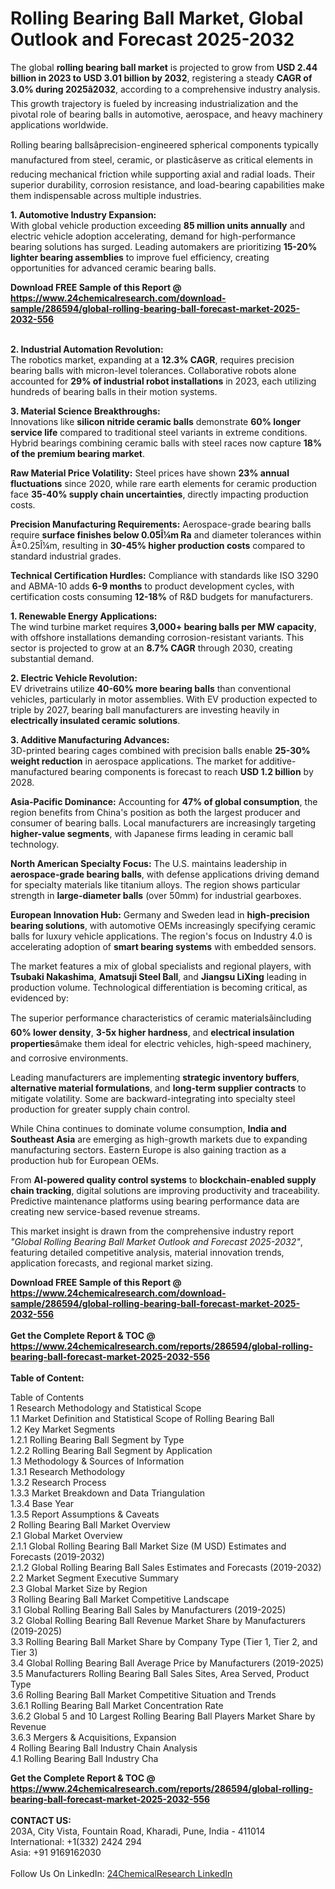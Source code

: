 <h1>Rolling Bearing Ball Market, Global Outlook and Forecast 2025-2032</h1><p>The global <strong>rolling bearing ball market</strong> is projected to grow from <strong>USD 2.44 billion in 2023 to USD 3.01 billion by 2032</strong>, registering a steady <strong>CAGR of 3.0% during 2025â2032</strong>, according to a comprehensive industry analysis. This growth trajectory is fueled by increasing industrialization and the pivotal role of bearing balls in automotive, aerospace, and heavy machinery applications worldwide.</p><p>Rolling bearing ballsâprecision-engineered spherical components typically manufactured from steel, ceramic, or plasticâserve as critical elements in reducing mechanical friction while supporting axial and radial loads. Their superior durability, corrosion resistance, and load-bearing capabilities make them indispensable across multiple industries.</p><p><strong>1. Automotive Industry Expansion:</strong><br>
With global vehicle production exceeding <strong>85 million units annually</strong> and electric vehicle adoption accelerating, demand for high-performance bearing solutions has surged. Leading automakers are prioritizing <strong>15-20% lighter bearing assemblies</strong> to improve fuel efficiency, creating opportunities for advanced ceramic bearing balls.</p><div><b>Download FREE Sample of this Report @ 
            <a href="https://www.24chemicalresearch.com/download-sample/286594/global-rolling-bearing-ball-forecast-market-2025-2032-556">
            https://www.24chemicalresearch.com/download-sample/286594/global-rolling-bearing-ball-forecast-market-2025-2032-556</a></b></div><br><p><strong>2. Industrial Automation Revolution:</strong><br>
The robotics market, expanding at a <strong>12.3% CAGR</strong>, requires precision bearing balls with micron-level tolerances. Collaborative robots alone accounted for <strong>29% of industrial robot installations</strong> in 2023, each utilizing hundreds of bearing balls in their motion systems.</p><p><strong>3. Material Science Breakthroughs:</strong><br>
Innovations like <strong>silicon nitride ceramic balls</strong> demonstrate <strong>60% longer service life</strong> compared to traditional steel variants in extreme conditions. Hybrid bearings combining ceramic balls with steel races now capture <strong>18% of the premium bearing market</strong>.</p><p><strong>Raw Material Price Volatility:</strong> Steel prices have shown <strong>23% annual fluctuations</strong> since 2020, while rare earth elements for ceramic production face <strong>35-40% supply chain uncertainties</strong>, directly impacting production costs.</p><p><strong>Precision Manufacturing Requirements:</strong> Aerospace-grade bearing balls require <strong>surface finishes below 0.05Î¼m Ra</strong> and diameter tolerances within Â±0.25Î¼m, resulting in <strong>30-45% higher production costs</strong> compared to standard industrial grades.</p><p><strong>Technical Certification Hurdles:</strong> Compliance with standards like ISO 3290 and ABMA-10 adds <strong>6-9 months</strong> to product development cycles, with certification costs consuming <strong>12-18%</strong> of R&amp;D budgets for manufacturers.</p><p><strong>1. Renewable Energy Applications:</strong><br>
The wind turbine market requires <strong>3,000+ bearing balls per MW capacity</strong>, with offshore installations demanding corrosion-resistant variants. This sector is projected to grow at an <strong>8.7% CAGR</strong> through 2030, creating substantial demand.</p><p><strong>2. Electric Vehicle Revolution:</strong><br>
EV drivetrains utilize <strong>40-60% more bearing balls</strong> than conventional vehicles, particularly in motor assemblies. With EV production expected to triple by 2027, bearing ball manufacturers are investing heavily in <strong>electrically insulated ceramic solutions</strong>.</p><p><strong>3. Additive Manufacturing Advances:</strong><br>
3D-printed bearing cages combined with precision balls enable <strong>25-30% weight reduction</strong> in aerospace applications. The market for additive-manufactured bearing components is forecast to reach <strong>USD 1.2 billion</strong> by 2028.</p><p><strong>Asia-Pacific Dominance:</strong> Accounting for <strong>47% of global consumption</strong>, the region benefits from China's position as both the largest producer and consumer of bearing balls. Local manufacturers are increasingly targeting <strong>higher-value segments</strong>, with Japanese firms leading in ceramic ball technology.</p><p><strong>North American Specialty Focus:</strong> The U.S. maintains leadership in <strong>aerospace-grade bearing balls</strong>, with defense applications driving demand for specialty materials like titanium alloys. The region shows particular strength in <strong>large-diameter balls</strong> (over 50mm) for industrial gearboxes.</p><p><strong>European Innovation Hub:</strong> Germany and Sweden lead in <strong>high-precision bearing solutions</strong>, with automotive OEMs increasingly specifying ceramic balls for luxury vehicle applications. The region's focus on Industry 4.0 is accelerating adoption of <strong>smart bearing systems</strong> with embedded sensors.</p><p>The market features a mix of global specialists and regional players, with <strong>Tsubaki Nakashima</strong>, <strong>Amatsuji Steel Ball</strong>, and <strong>Jiangsu LiXing</strong> leading in production volume. Technological differentiation is becoming critical, as evidenced by:</p><p>The superior performance characteristics of ceramic materialsâincluding <strong>60% lower density</strong>, <strong>3-5x higher hardness</strong>, and <strong>electrical insulation properties</strong>âmake them ideal for electric vehicles, high-speed machinery, and corrosive environments.</p><p>Leading manufacturers are implementing <strong>strategic inventory buffers</strong>, <strong>alternative material formulations</strong>, and <strong>long-term supplier contracts</strong> to mitigate volatility. Some are backward-integrating into specialty steel production for greater supply chain control.</p><p>While China continues to dominate volume consumption, <strong>India and Southeast Asia</strong> are emerging as high-growth markets due to expanding manufacturing sectors. Eastern Europe is also gaining traction as a production hub for European OEMs.</p><p>From <strong>AI-powered quality control systems</strong> to <strong>blockchain-enabled supply chain tracking</strong>, digital solutions are improving productivity and traceability. Predictive maintenance platforms using bearing performance data are creating new service-based revenue streams.</p><p>This market insight is drawn from the comprehensive industry report <em>"Global Rolling Bearing Ball Market Outlook and Forecast 2025-2032"</em>, featuring detailed competitive analysis, material innovation trends, application forecasts, and regional market sizing.</p><div><b>Download FREE Sample of this Report @ 
            <a href="https://www.24chemicalresearch.com/download-sample/286594/global-rolling-bearing-ball-forecast-market-2025-2032-556">
            https://www.24chemicalresearch.com/download-sample/286594/global-rolling-bearing-ball-forecast-market-2025-2032-556</a></b></div><br><div><b>Get the Complete Report & TOC @ 
            <a href="https://www.24chemicalresearch.com/reports/286594/global-rolling-bearing-ball-forecast-market-2025-2032-556">
            https://www.24chemicalresearch.com/reports/286594/global-rolling-bearing-ball-forecast-market-2025-2032-556</a></b></div><br>
            <b>Table of Content:</b><p>Table of Contents<br />
1 Research Methodology and Statistical Scope<br />
1.1 Market Definition and Statistical Scope of Rolling Bearing Ball<br />
1.2 Key Market Segments<br />
1.2.1 Rolling Bearing Ball Segment by Type<br />
1.2.2 Rolling Bearing Ball Segment by Application<br />
1.3 Methodology & Sources of Information<br />
1.3.1 Research Methodology<br />
1.3.2 Research Process<br />
1.3.3 Market Breakdown and Data Triangulation<br />
1.3.4 Base Year<br />
1.3.5 Report Assumptions & Caveats<br />
2 Rolling Bearing Ball Market Overview<br />
2.1 Global Market Overview<br />
2.1.1 Global Rolling Bearing Ball Market Size (M USD) Estimates and Forecasts (2019-2032)<br />
2.1.2 Global Rolling Bearing Ball Sales Estimates and Forecasts (2019-2032)<br />
2.2 Market Segment Executive Summary<br />
2.3 Global Market Size by Region<br />
3 Rolling Bearing Ball Market Competitive Landscape<br />
3.1 Global Rolling Bearing Ball Sales by Manufacturers (2019-2025)<br />
3.2 Global Rolling Bearing Ball Revenue Market Share by Manufacturers (2019-2025)<br />
3.3 Rolling Bearing Ball Market Share by Company Type (Tier 1, Tier 2, and Tier 3)<br />
3.4 Global Rolling Bearing Ball Average Price by Manufacturers (2019-2025)<br />
3.5 Manufacturers Rolling Bearing Ball Sales Sites, Area Served, Product Type<br />
3.6 Rolling Bearing Ball Market Competitive Situation and Trends<br />
3.6.1 Rolling Bearing Ball Market Concentration Rate<br />
3.6.2 Global 5 and 10 Largest Rolling Bearing Ball Players Market Share by Revenue<br />
3.6.3 Mergers & Acquisitions, Expansion<br />
4 Rolling Bearing Ball Industry Chain Analysis<br />
4.1 Rolling Bearing Ball Industry Cha</p><div><b>Get the Complete Report & TOC @ 
            <a href="https://www.24chemicalresearch.com/reports/286594/global-rolling-bearing-ball-forecast-market-2025-2032-556">
            https://www.24chemicalresearch.com/reports/286594/global-rolling-bearing-ball-forecast-market-2025-2032-556</a></b></div><br><b>CONTACT US:</b><br>
            203A, City Vista, Fountain Road, Kharadi, Pune, India - 411014<br>
            International: +1(332) 2424 294<br>
            Asia: +91 9169162030 <br><br>
            Follow Us On LinkedIn: <a href="https://www.linkedin.com/company/24chemicalresearch/">24ChemicalResearch LinkedIn</a>
